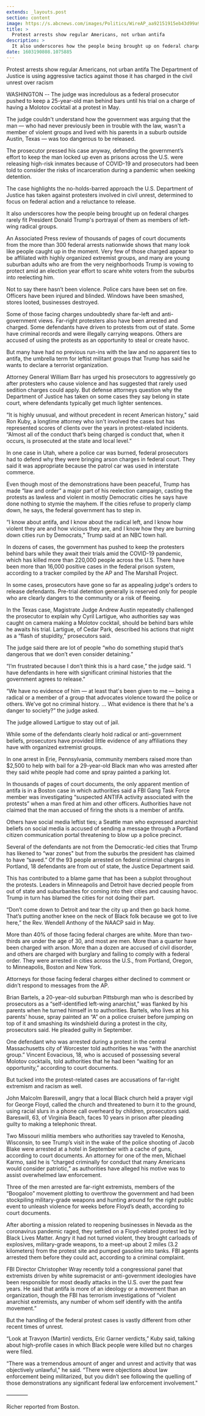 ```yaml
--- 
extends: _layouts.post 
section: content 
image: https://s.abcnews.com/images/Politics/WireAP_aa92151915eb43d99a9b99be308e50c0_16x9_992.jpg 
title: > 
  Protest arrests show regular Americans, not urban antifa 
description: > 
  It also underscores how the people being brought up on federal charges rarely fit President Donald Trump's portrayal of them as members of left-wing radical groups.In some cases, prosecutors have gone so far as appealing judge's orders to release defendants.More than 40% of those facing federal charges are white.Attorneys for those facing federal charges either declined to comment or didn’t respond to messages from the AP.He said that antifa is more of an ideology or a movement than an organization, though the FBI has terrorism investigations of “violent anarchist extremists, any number of whom self identify with the antifa movement.”But the handling of the federal protest cases is vastly different from other recent times of unrest. 
date: 1603190808.1075885 
--- 
```

<div><p>Protest arrests show regular Americans, not urban antifa The Department of Justice is using aggressive tactics against those it has charged in the civil unrest over racism</p><p>WASHINGTON -- The judge was incredulous as a federal prosecutor pushed to keep a 25-year-old man behind bars until his trial on a charge of having a Molotov cocktail at a protest in May.</p><p>The judge couldn't understand how the government was arguing that the man &#8212; who had never previously been in trouble with the law, wasn't a member of violent groups and lived with his parents in a suburb outside Austin, Texas &#8212; was too dangerous to be released.</p><p class="Ad incontentTeads incontentTeads--story ad-slot"></p><p>The prosecutor pressed his case anyway, defending the government&#8217;s effort to keep the man locked up even as         prisons across the U.S. were releasing high-risk inmates because of COVID-19 and prosecutors had been told to consider the risks of incarceration during a pandemic when seeking detention.</p><p>The case highlights the no-holds-barred approach the U.S. Department of Justice has taken against protesters involved in civil unrest, determined to focus on federal action and a reluctance to release.</p><p>It also underscores how the people being brought up on federal charges rarely fit President Donald Trump's portrayal of them as members of left-wing radical groups.</p><p>An Associated Press review of thousands of pages of court documents from the more than 300 federal arrests nationwide shows that many look like people caught up in the moment. Very few of those charged appear to be affiliated with highly organized extremist groups, and many are young suburban adults who are from the very neighborhoods Trump is vowing to protect amid an         election year effort to scare white voters from the suburbs into reelecting him.</p><p>Not to say there hasn&#8217;t been violence. Police cars have been set on fire. Officers have been injured and blinded. Windows have been smashed, stores looted, businesses destroyed.</p><p>Some of those facing charges undoubtedly share far-left and anti-government views. Far-right protesters also have been arrested and charged. Some defendants have driven to protests from out of state. Some have criminal records and were illegally carrying weapons. Others are accused of using the protests as an opportunity to steal or create havoc.</p><p>But many have had no previous run-ins with the law and no apparent ties to         antifa, the umbrella term for leftist militant groups that Trump has said he wants to declare a terrorist organization.</p><p>Attorney General William Barr has urged his prosecutors to aggressively go after protesters who cause violence and         has suggested that rarely used sedition charges could apply. But defense attorneys question why the Department of Justice has taken on some cases they say belong in state court, where defendants typically get much lighter sentences.</p><p class="Ad incontentTeads2 incontentTeads2--story ad-slot"></p><p>&#8220;It is highly unusual, and without precedent in recent American history," said Ron Kuby, a longtime attorney who isn't involved the cases but has represented scores of clients over the years in protest-related incidents. &#8220;Almost all of the conduct that&#8217;s being charged is conduct that, when it occurs, is prosecuted at the state and local level.&#8221;</p><p>In one case in Utah, where a police car was burned, federal prosecutors had to defend why they were bringing arson charges in federal court. They said it was appropriate because the patrol car was used in interstate commerce.</p><p>Even though most of the demonstrations have been peaceful, Trump has made         &#8220;law and order&#8221; a major part of his reelection campaign, casting the protests as lawless and violent in mostly Democratic cities he says have done nothing to stymie the mayhem. If the cities refuse to properly clamp down, he says, the federal government has to step in.</p><p>&#8220;I know about antifa, and I know about the radical left, and I know how violent they are and how vicious they are, and I know how they are burning down cities run by Democrats,&#8221; Trump said at         an NBC town hall.</p><p>In dozens of cases, the government has pushed to keep the protesters behind bars while they await their trials amid         the COVID-19 pandemic, which has         killed more than 220,000 people across the U.S. There have been more than 16,000 positive cases in the federal prison system, according to a tracker compiled by the AP and The Marshall Project.</p><p>In some cases, prosecutors have gone so far as appealing judge's orders to release defendants. Pre-trial detention generally is reserved only for people who are clearly dangers to the community or a risk of fleeing.</p><p>In the Texas case, Magistrate Judge Andrew Austin repeatedly challenged the prosecutor to explain why Cyril Lartigue, who authorities say was caught on camera making a Molotov cocktail, should be behind bars while he awaits his trial. Lartigue, of Cedar Park, described his actions that night as a &#8220;flash of stupidity,&#8221; prosecutors said.</p><p>The judge said there are lot of people &#8220;who do something stupid that&#8217;s dangerous that we don&#8217;t even consider detaining.&#8221;</p><p>&#8220;I&#8217;m frustrated because I don&#8217;t think this is a hard case,&#8221; the judge said. &#8220;I have defendants in here with significant criminal histories that the government agrees to release."</p><p>&#8220;We have no evidence of him &#8212; at least that's been given to me &#8212; being a radical or a member of a group that advocates violence toward the police or others. We've got no criminal history. &#8230; What evidence is there that he's a danger to society?&#8221; the judge asked.</p><p>The judge allowed Lartigue to stay out of jail.</p><p>While some of the defendants clearly hold radical or anti-government beliefs, prosecutors have provided little evidence of any affiliations they have with organized extremist groups.</p><p>In one arrest in Erie, Pennsylvania, community members raised more than $2,500 to help with bail for a 29-year-old Black man who was arrested after they said white people had come and spray painted a parking lot.</p><p>In thousands of pages of court documents, the only apparent mention of antifa is in a Boston case in which authorities said a FBI Gang Task Force member was investigating &#8220;suspected ANTIFA activity associated with the protests&#8221; when a man fired at him and other officers. Authorities have not claimed that the man accused of firing the shots is a member of antifa.</p><p>Others have social media leftist ties; a Seattle man who expressed anarchist beliefs on social media is accused of sending a message through a Portland citizen communication portal threatening to blow up a police precinct.</p><p>Several of the defendants are not from the Democratic-led cities that Trump has likened to &#8220;war zones" but from the suburbs the president has claimed to have &#8220;saved.&#8221; Of the 93 people arrested on federal criminal charges in Portland, 18 defendants are from out of state, the Justice Department said.</p><p>This has contributed to a blame game that has been a subplot throughout the protests. Leaders in Minneapolis and Detroit have decried people from out of state and suburbanites for coming into their cities and causing havoc. Trump in turn has blamed the cities for not doing their part.</p><p>&#8220;Don&#8217;t come down to Detroit and tear the city up and then go back home. That&#8217;s putting another knee on the neck of Black folk because we got to live here,&#8221; the Rev. Wendell Anthony of the NAACP said in May.</p><p>More than 40% of those facing federal charges are white. More than two-thirds are under the age of 30, and most are men. More than a quarter have been charged with arson. More than a dozen are accused of civil disorder, and others are charged with burglary and failing to comply with a federal order. They were arrested in cities across the U.S., from Portland, Oregon, to Minneapolis, Boston and New York.</p><p>Attorneys for those facing federal charges either declined to comment or didn&#8217;t respond to messages from the AP.</p><p>Brian Bartels, a 20-year-old suburban Pittsburgh man who is described by prosecutors as a &#8220;self-identified left-wing anarchist," was flanked by his parents when he turned himself in to authorities. Bartels, who lives at his parents' house, spray painted an &#8220;A&#8221; on a police cruiser before jumping on top of it and smashing its windshield during a protest in the city, prosecutors said. He pleaded guilty in September.</p><p>One defendant who was arrested during a protest in the central Massachusetts city of Worcester told authorities he was &#8220;with the anarchist group.&#8221; Vincent Eovacious, 18, who is accused of possessing several Molotov cocktails, told authorities that he had been &#8220;waiting for an opportunity,&#8221; according to court documents.</p><p>But tucked into the protest-related cases are accusations of far-right extremism and racism as well.</p><p>John Malcolm Bareswill, angry that a local Black church held a prayer vigil for         George Floyd, called the church and threatened to burn it to the ground, using racial slurs in a phone call overheard by children, prosecutors said. Bareswill, 63, of Virginia Beach, faces 10 years in prison after pleading guilty to making a telephonic threat.</p><p>Two Missouri militia members who authorities say traveled to Kenosha, Wisconsin, to see Trump&#8217;s visit in the wake of the police shooting of         Jacob Blake were arrested at a hotel in September with a cache of guns, according to court documents. An attorney for one of the men, Michael Karmo, said he is &#8220;charged criminally for conduct that many Americans would consider patriotic,&#8221; as authorities have alleged his motive was to assist overwhelmed law enforcement.</p><p>Three of the men arrested are far-right extremists, members of the &#8220;Boogaloo&#8221; movement plotting to overthrow the government and had been stockpiling military-grade weapons and hunting around for the right public event to unleash violence for weeks before Floyd&#8217;s death, according to court documents.</p><p>After aborting a mission related to reopening businesses in Nevada as the coronavirus pandemic raged, they settled on a Floyd-related protest led by Black Lives Matter. Angry it had not turned violent, they brought carloads of explosives, military-grade weapons, to a meet-up about 2 miles (3.2 kilometers) from the protest site and pumped gasoline into tanks. FBI agents arrested them before they could act, according to a criminal complaint.</p><p>FBI Director Christopher Wray         recently told a congressional panel  that extremists driven by white supremacist or anti-government ideologies have been responsible for most deadly attacks in the U.S. over the past few years. He said that antifa is more of an ideology or a movement than an organization, though the FBI has terrorism investigations of &#8220;violent anarchist extremists, any number of whom self identify with the antifa movement.&#8221;</p><p>But the handling of the federal protest cases is vastly different from other recent times of unrest.</p><p>&#8220;Look at Travyon (Martin) verdicts, Eric Garner verdicts,&#8221; Kuby said, talking about high-profile cases in which Black people were killed but no charges were filed.</p><p>&#8220;There was a tremendous amount of anger and unrest and activity that was objectively unlawful," he said. &#8220;There were objections about law enforcement being militarized, but you didn&#8217;t see following the quelling of those demonstrations any significant federal law enforcement involvement."</p><p>&#8212;&#8212;&#8212;&#8212;</p><p>Richer reported from Boston.</p></div>